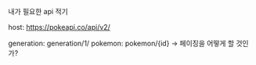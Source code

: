 내가 필요한 api 적기

host: https://pokeapi.co/api/v2/

generation: generation/1/
pokemon: pokemon/{id}
-> 페이징을 어떻게 할 것인가?